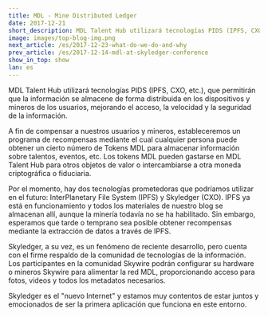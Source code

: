 ```yaml
---
title: MDL - Mine Distributed Ledger
date: 2017-12-21
short_description: MDL Talent Hub utilizará tecnologías PIDS (IPFS, CXO, etc.)  
image: images/top-blog-img.png
next_article: /es/2017-12-23-what-do-we-do-and-why
prev_article: /es/2017-12-14-mdl-at-skyledger-conference
show_in_top: show
lan: es
---
```



MDL Talent Hub utilizará tecnologías PIDS (IPFS, CXO, etc.), que permitirán que la información se almacene de forma distribuida en los dispositivos y mineros de los usuarios, mejorando el acceso, la velocidad y la seguridad de la información.

A fin de compensar a nuestros usuarios y mineros, estableceremos un programa de recompensas mediante el cual cualquier persona puede obtener un cierto número de Tokens MDL para almacenar información sobre talentos, eventos, etc. Los tokens MDL pueden gastarse en MDL Talent Hub para otros objetos de valor o intercambiarse a otra moneda criptográfica o fiduciaria.

Por el momento, hay dos tecnologías prometedoras que podríamos utilizar en el futuro: InterPlanetary File System (IPFS) y Skyledger (CXO). IPFS ya está en funcionamiento y todos los materiales de nuestro blog se almacenan allí, aunque la minería todavía no se ha habilitado. Sin embargo, esperamos que tarde o temprano sea posible obtener recompensas mediante la extracción de datos a través de IPFS.

Skyledger, a su vez, es un fenómeno de reciente desarrollo, pero cuenta con el firme respaldo de la comunidad de tecnologías de la información. Los participantes en la comunidad Skywire podrán configurar su hardware o mineros Skywire para alimentar la red MDL, proporcionando acceso para fotos, videos y todos los metadatos necesarios.

Skyledger es el "nuevo Internet" y estamos muy contentos de estar juntos y emocionados de ser la primera aplicación que funciona en este entorno.
